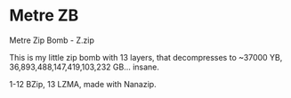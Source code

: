 # Metre ZB
Metre Zip Bomb - Z.zip

This is my little zip bomb with 13 layers, that decompresses to ~37000 YB, 36,893,488,147,419,103,232 GB... insane.

1-12 BZip, 13 LZMA, made with Nanazip.
